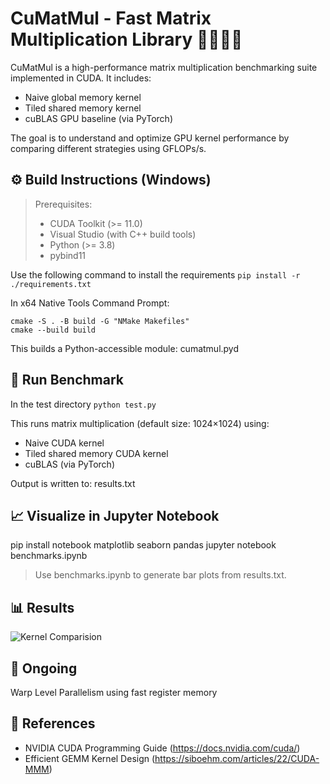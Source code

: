 # CuMatMul - Fast Matrix Multiplication Library 🔲❌➕🔢
CuMatMul is a high-performance matrix multiplication benchmarking suite implemented in CUDA. It includes:

- Naive global memory kernel
- Tiled shared memory kernel
- cuBLAS GPU baseline (via PyTorch)

The goal is to understand and optimize GPU kernel performance by comparing different strategies using GFLOPs/s.

## ⚙️ Build Instructions (Windows)
> Prerequisites:
> - CUDA Toolkit (>= 11.0)
> - Visual Studio (with C++ build tools)
> - Python (>= 3.8)
> - pybind11

Use the following command to install the requirements ```pip install -r ./requirements.txt```

In x64 Native Tools Command Prompt:
```
cmake -S . -B build -G "NMake Makefiles"
cmake --build build
```

This builds a Python-accessible module: cumatmul.pyd

## 🧪 Run Benchmark
In the test directory
```python test.py```

This runs matrix multiplication (default size: 1024×1024) using:
- Naive CUDA kernel
- Tiled shared memory CUDA kernel
- cuBLAS (via PyTorch)

Output is written to:
results.txt

## 📈 Visualize in Jupyter Notebook

pip install notebook matplotlib seaborn pandas
jupyter notebook benchmarks.ipynb

> Use benchmarks.ipynb to generate bar plots from results.txt.

## 📊 Results
![Kernel Comparision](https://github.com/user-attachments/assets/081f466c-b91e-485c-be0f-544240d96196)

## 🔁 Ongoing
Warp Level Parallelism using fast register memory

## 🙌 References
- NVIDIA CUDA Programming Guide (https://docs.nvidia.com/cuda/)
- Efficient GEMM Kernel Design (https://siboehm.com/articles/22/CUDA-MMM)

